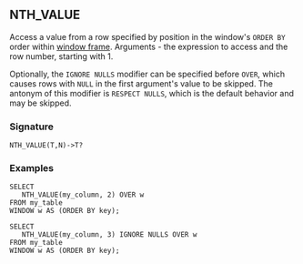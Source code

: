 ## NTH_VALUE

Access a value from a row specified by position in the window's `ORDER BY` order within [window frame](../../../syntax/window.md#frame). Arguments - the expression to access and the row number, starting with 1.

Optionally, the `IGNORE NULLS` modifier can be specified before `OVER`, which causes rows with `NULL` in the first argument's value to be skipped. The antonym of this modifier is `RESPECT NULLS`, which is the default behavior and may be skipped.

### Signature

```
NTH_VALUE(T,N)->T?
```

### Examples

``` yql
SELECT
   NTH_VALUE(my_column, 2) OVER w
FROM my_table
WINDOW w AS (ORDER BY key);
```

``` yql
SELECT
   NTH_VALUE(my_column, 3) IGNORE NULLS OVER w
FROM my_table
WINDOW w AS (ORDER BY key);
```


